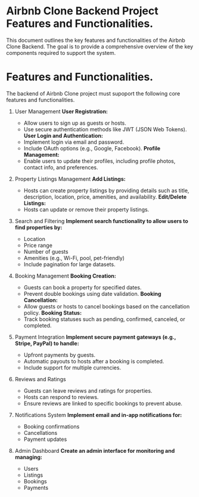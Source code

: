 # Airbnb Clone Backend Project Features and Functionalities.
This document outlines the key features and functionalities of the Airbnb Clone Backend. The goal is to provide a comprehensive overview of the key components required to support the system.

# Features and Functionalities.
The backend of Airbnb Clone project must supoport the following core features and functionalities.

1. User Management
   **User Registration:**
      - Allow users to sign up as guests or hosts.
      - Use secure authentication methods like JWT (JSON Web Tokens).
   **User Login and Authentication:**
      - Implement login via email and password.
      - Include OAuth options (e.g., Google, Facebook).
   **Profile Management:**
      - Enable users to update their profiles, including profile photos, contact info, and preferences.

2. Property Listings Management
   **Add Listings:**
      - Hosts can create property listings by providing details such as title, description, location, price, amenities, and availability.
   **Edit/Delete Listings:**
      - Hosts can update or remove their property listings.
3. Search and Filtering
   **Implement search functionality to allow users to find properties by:**
      - Location
      - Price range
      - Number of guests
      - Amenities (e.g., Wi-Fi, pool, pet-friendly)
      - Include pagination for large datasets.
4. Booking Management
   **Booking Creation:**
      - Guests can book a property for specified dates.
      - Prevent double bookings using date validation.
  **Booking Cancellation:**
      - Allow guests or hosts to cancel bookings based on the cancellation policy.
  **Booking Status:**
      - Track booking statuses such as pending, confirmed, canceled, or completed.
5. Payment Integration
   **Implement secure payment gateways (e.g., Stripe, PayPal) to handle:**
      - Upfront payments by guests.
      - Automatic payouts to hosts after a booking is completed.
      - Include support for multiple currencies.
6. Reviews and Ratings
   - Guests can leave reviews and ratings for properties.
   - Hosts can respond to reviews.
   - Ensure reviews are linked to specific bookings to prevent abuse.
7. Notifications System
   **Implement email and in-app notifications for:**
      - Booking confirmations
      - Cancellations
      - Payment updates
8. Admin Dashboard
   **Create an admin interface for monitoring and managing:**
      - Users
      - Listings
      - Bookings
      - Payments
